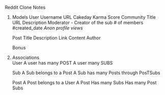 Reddit Clone Notes
1. Models
    User
        Username
        URL
        Cakeday
        Karma Score
    Community 
        Title
        URL
        Description
        Moderator  - Creator of the sub
        # of members
        #created_date
        *Anon profile views*

    Post
        Title
        Description
        Link
        Content
        Author
    
    Bonus


2. Associations  
    User 
     A user has many POST 
     A user many SUBS 

    Sub
    A Sub belongs to a Post 
    A Sub has many Posts through PosTSubs 

    Post 
    A Post belongs to a User 
    A Post Has many Subs
    Has many Post Subs


